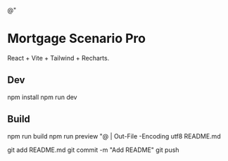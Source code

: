 @"
# Mortgage Scenario Pro

React + Vite + Tailwind + Recharts.

## Dev
npm install
npm run dev

## Build
npm run build
npm run preview
"@ | Out-File -Encoding utf8 README.md

git add README.md
git commit -m "Add README"
git push

